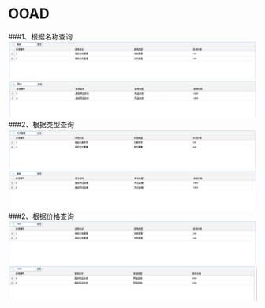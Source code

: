 # OOAD
###1、根据名称查询
![根据名称查询](name1.png)   
![根据名称查询](name2.png)  
###2、根据类型查询
![根据类型查询](type1.png) 
![根据类型查询](type2.png) 
###2、根据价格查询
![根据价格查询](price1.png) 
![根据价格查询](price2.png) 

